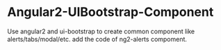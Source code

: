 # Angular2-UIBootstrap-Component
Use angular2 and ui-bootstrap to create common component like alerts/tabs/modal/etc.
add the code of ng2-alerts compoment.

